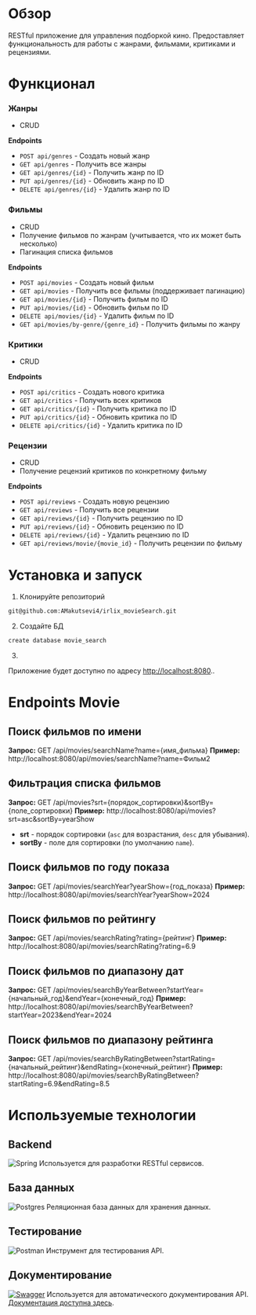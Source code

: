 # Обзор

RESTful приложение для управления подборкой кино. 
Предоставляет функциональность для работы с жанрами, фильмами, критиками и рецензиями.

# Функционал

### Жанры
- CRUD

**Endpoints**
- `POST api/genres` - Создать новый жанр
- `GET api/genres` - Получить все жанры
- `GET api/genres/{id}` - Получить жанр по ID
- `PUT api/genres/{id}` - Обновить жанр по ID
- `DELETE api/genres/{id}` - Удалить жанр по ID

### Фильмы
- CRUD
- Получение фильмов по жанрам (учитывается, что их может быть несколько)
- Пагинация списка фильмов

**Endpoints**
- `POST api/movies` - Создать новый фильм
- `GET api/movies` - Получить все фильмы (поддерживает пагинацию)
- `GET api/movies/{id}` - Получить фильм по ID
- `PUT api/movies/{id}` - Обновить фильм по ID
- `DELETE api/movies/{id}` - Удалить фильм по ID
- `GET api/movies/by-genre/{genre_id}` - Получить фильмы по жанру

### Критики
- CRUD

**Endpoints**
- `POST api/critics` - Создать нового критика
- `GET api/critics` - Получить всех критиков
- `GET api/critics/{id}` - Получить критика по ID
- `PUT api/critics/{id}` - Обновить критика по ID
- `DELETE api/critics/{id}` - Удалить критика по ID

### Рецензии
- CRUD
- Получение рецензий критиков по конкретному фильму

**Endpoints**
- `POST api/reviews` - Создать новую рецензию
- `GET api/reviews` - Получить все рецензии
- `GET api/reviews/{id}` - Получить рецензию по ID
- `PUT api/reviews/{id}` - Обновить рецензию по ID
- `DELETE api/reviews/{id}` - Удалить рецензию по ID
- `GET api/reviews/movie/{movie_id}` - Получить рецензии по фильму

# Установка и запуск

1. Клонируйте репозиторий
```bash
git@github.com:AMakutsevi4/irlix_movieSearch.git
```
2. Создайте БД

```bash
create database movie_search
```
3.
Приложение будет доступно по адресу [http://localhost:8080](http://localhost:8080)..

# Endpoints Movie

## Поиск фильмов по имени
**Запрос:**
GET /api/movies/searchName?name={имя_фильма}
**Пример:**
http://localhost:8080/api/movies/searchName?name=Фильм2

## Фильтрация списка фильмов
**Запрос:**
GET /api/movies?srt={порядок_сортировки}&sortBy={поле_сортировки}
**Пример:**
http://localhost:8080/api/movies?srt=asc&sortBy=yearShow
- **srt** - порядок сортировки (`asc` для возрастания, `desc` для убывания).
- **sortBy** - поле для сортировки (по умолчанию `name`).

## Поиск фильмов по году показа
**Запрос:**
GET /api/movies/searchYear?yearShow={год_показа}
**Пример:**
http://localhost:8080/api/movies/searchYear?yearShow=2024

## Поиск фильмов по рейтингу
**Запрос:**
GET /api/movies/searchRating?rating={рейтинг}
**Пример:**
http://localhost:8080/api/movies/searchRating?rating=6.9

## Поиск фильмов по диапазону дат
**Запрос:**
GET /api/movies/searchByYearBetween?startYear={начальный_год}&endYear={конечный_год}
**Пример:**
http://localhost:8080/api/movies/searchByYearBetween?startYear=2023&endYear=2024

## Поиск фильмов по диапазону рейтинга
**Запрос:**
GET /api/movies/searchByRatingBetween?startRating={начальный_рейтинг}&endRating={конечный_рейтинг}
**Пример:**
http://localhost:8080/api/movies/searchByRatingBetween?startRating=6.9&endRating=8.5


# Используемые технологии

## Backend
![Spring](https://img.shields.io/badge/spring-%236DB33F.svg?style=for-the-badge&logo=spring&logoColor=white)
Используется для разработки RESTful сервисов.

## База данных
![Postgres](https://img.shields.io/badge/postgres-%23316192.svg?style=for-the-badge&logo=postgresql&logoColor=white)
Реляционная база данных для хранения данных.

## Тестирование
![Postman](https://img.shields.io/badge/Postman-FF6C37?style=for-the-badge&logo=postman&logoColor=white)
Инструмент для тестирования API.

## Документирование
[![Swagger](https://img.shields.io/badge/-Swagger-%23Clojure?style=for-the-badge&logo=swagger&logoColor=white)](http://localhost:8080/swagger-ui/index.html#/)
Используется для автоматического документирования API. [Документация доступна здесь](http://localhost:8080/swagger-ui/index.html#/).